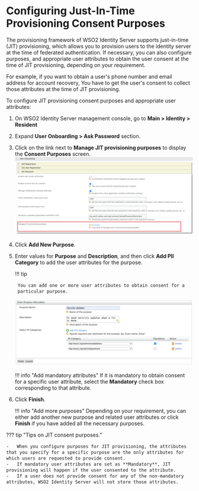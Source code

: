 # Configuring Just-In-Time Provisioning Consent Purposes

The provisioning framework of WSO2 Identity Server supports just-in-time (JIT) provisioning, which allows you to provision users to the identity
server at the time of federated authentication. If necessary, you can
also configure purposes, and appropriate user attributes to obtain the user consent at the time of JIT provisioning, depending on your requirement.  

For example, if you want to obtain a user's phone number and email
address for account recovery, You have to get the user's
consent to collect those attributes at the time of JIT provisioning.

To configure JIT provisioning consent purposes and appropriate user attributes:

1. On WSO2 Identity Server management console, go to **Main > Identity > Resident**

2. Expand **User Onboarding > Ask Password** section.

3. Click on the link next to **Manage JIT provisioning purposes** to display the **Consent Purposes** screen.
    ![jit-provisioning]( ../../assets/img/guides/jit-consent-purposes.png)

4. Click **Add New Purpose**.
5. Enter values for **Purpose** and **Description**, and then click **Add PII Category** to add the user attributes for the purpose.

    !!! tip

        You can add one or more user attributes to obtain consent for a
        particular purpose.

    ![purpose-consent]( ../../assets/img/guides/purpose-consent.png)

    !!! info "Add mandatory attributes"
        If it is mandatory to obtain consent for a specific user attribute, select the **Mandatory** check box corresponding to that attribute.

6. Click **Finish**.

    !!! info "Add more purposes"
        Depending on your requirement, you can either add another new purpose and related user attributes or click **Finish** if you have added all the necessary purposes.

??? tip "Tips on JIT consent purposes."

    -   When you configure purposes for JIT provisioning, the attributes that you specify for a specific purpose are the only attributes for which users are requested to provide consent.
    -   If mandatory user attributes are set as **Mandatory**, JIT provisioning will happen if the user consented to the attribute.
    -   If a user does not provide consent for any of the non-mandatory attributes, WSO2 Identity Server will not store those attributes.